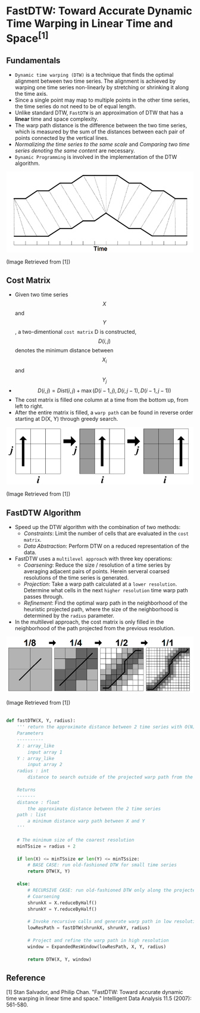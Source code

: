 # FastDTW: Toward Accurate Dynamic Time Warping in Linear Time and Space<sup>[1]</sup>


## Fundamentals

- `Dynamic time warping (DTW)` is a technique that finds the optimal alignment between two time series. The alignment is achieved by warping one time series non-linearly by stretching or shrinking it along the time axis.
- Since a single point may map to multiple points in the other time series, the time series do not need to be of equal length.
- Unlike standard DTW, `FastDTW` is an approximation of DTW that has a **linear** time and space complexity.
- The warp path distance is the difference between the two time series, which is measured by the sum of the distances between each pair of points connected by the vertical lines.
- *Normalizing the time series to the same scale* and *Comparing two time series denoting the same content* are necessary.
- `Dynamic Programming` is involved in the implementation of the DTW algorithm.

![A warping between two time series](./img/warping_two_time_series.png)

(Image Retrieved from [1])

## Cost Matrix

- Given two time series $$X$$ and $$Y$$, a two-dimentional `cost matrix` D is constructed, $$D(i, j)$$ denotes the minimum distance between $$X_{i}$$ and $$Y_{j}$$
- $$D(i, j) = Dist(i, j) + \max(D(i - 1, j), D(i, j - 1), D(i - 1, j - 1))$$
- The cost matrix is filled one column at a time from the bottom up, from left to right.
- After the entire matrix is filled, a `warp path` can be found in reverse order starting at D(X, Y) through greedy search.


![Cost Matrix](./img/cost_matrix.png)

(Image Retrieved from [1])


## FastDTW Algorithm

- Speed up the DTW algorithm with the combination of two methods:
    - *Constraints*: Limit the number of cells that are evaluated in the `cost matrix`.
    - *Data Abstraction*: Perform DTW on a reduced representation of the data.
- FastDTW uses a `multilevel approach` with three key operations:
    - *Coarsening*: Reduce the size / resolution of a time series by averaging adjacent pairs of points. Herein serveral coarsed resolutions of the time series is generated.
    - *Projection*: Take a warp path calculated at a `lower resolution`. Determine what cells in the next `higher resolution` time warp path passes through.
    - *Refinement*: Find the optimal warp path in the neighborhood of the heuristic projected path, where the size of the neighborhood is determined by the `radius` parameter.
- In the multilevel approach, the cost matrix is only filled in the neighborhood of the path projected from the previous resolution.

![FastDTW](./img/fastdtw.png)

(Image Retrieved from [1])


```python

def fastDTW(X, Y, radius):
    ''' return the approximate distance between 2 time series with O(N) time and memory complexity
    Parameters
    ----------
    X : array_like
        input array 1
    Y : array_like
        input array 2
    radius : int
        distance to search outside of the projected warp path from the previous resolution when refining the warp path

    Returns
    -------
    distance : float
        the approximate distance between the 2 time series
    path : list
        a minimum distance warp path between X and Y
    '''

    # The minimum size of the coarest resolution
    minTSsize = radius + 2 

    if len(X) <= minTSsize or len(Y) <= minTSsize:
        # BASE CASE: run old-fashioned DTW for small time series
        return DTW(X, Y)
    
    else:
        # RECURSIVE CASE: run old-fashioned DTW only along the projected path
        # Coarsening
        shrunkX = X.reduceByHalf()
        shrunkY = Y.reduceByHalf()

        # Invoke recursive calls and generate warp path in low resolution
        lowResPath = fastDTW(shrunkX, shrunkY, radius)

        # Project and refine the warp path in high resolution
        window = ExpandedResWindow(lowResPath, X, Y, radius)

        return DTW(X, Y, window)

```


## Reference

[1] Stan Salvador, and Philip Chan. "FastDTW: Toward accurate dynamic time warping in linear time and space." Intelligent Data Analysis 11.5 (2007): 561-580.

